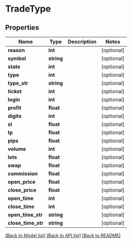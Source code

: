 # TradeType

## Properties
Name | Type | Description | Notes
------------ | ------------- | ------------- | -------------
**reason** | **int** |  | [optional] 
**symbol** | **string** |  | [optional] 
**state** | **int** |  | [optional] 
**type** | **int** |  | [optional] 
**type_str** | **string** |  | [optional] 
**ticket** | **int** |  | [optional] 
**login** | **int** |  | [optional] 
**profit** | **float** |  | [optional] 
**digits** | **int** |  | [optional] 
**sl** | **float** |  | [optional] 
**tp** | **float** |  | [optional] 
**pips** | **float** |  | [optional] 
**volume** | **int** |  | [optional] 
**lots** | **float** |  | [optional] 
**swap** | **float** |  | [optional] 
**commission** | **float** |  | [optional] 
**open_price** | **float** |  | [optional] 
**close_price** | **float** |  | [optional] 
**open_time** | **int** |  | [optional] 
**close_time** | **int** |  | [optional] 
**open_time_str** | **string** |  | [optional] 
**close_time_str** | **string** |  | [optional] 

[[Back to Model list]](../README.md#documentation-for-models) [[Back to API list]](../README.md#documentation-for-api-endpoints) [[Back to README]](../README.md)


